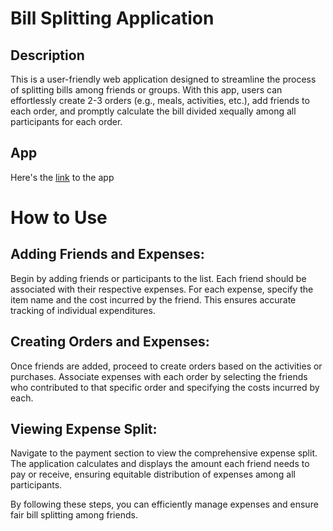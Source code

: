 # Bill Splitting Application

## Description

This is a user-friendly web application designed to streamline the process of splitting bills among friends or groups. With this app, users can effortlessly create 2-3 orders (e.g., meals, activities, etc.), add friends to each order, and promptly calculate the bill divided xequally among all participants for each order.

## App

Here's the [link]() to the app

# How to Use

## Adding Friends and Expenses:

Begin by adding friends or participants to the list. Each friend should be associated with their respective expenses.
For each expense, specify the item name and the cost incurred by the friend. This ensures accurate tracking of individual expenditures.

## Creating Orders and Expenses:

Once friends are added, proceed to create orders based on the activities or purchases.
Associate expenses with each order by selecting the friends who contributed to that specific order and specifying the costs incurred by each.

## Viewing Expense Split:

Navigate to the payment section to view the comprehensive expense split.
The application calculates and displays the amount each friend needs to pay or receive, ensuring equitable distribution of expenses among all participants.


By following these steps, you can efficiently manage expenses and ensure fair bill splitting among friends.
